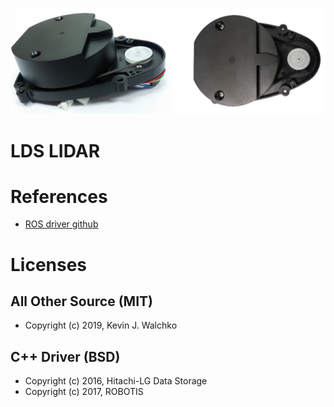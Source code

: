 ![](pics/lds.png)

# LDS LIDAR



# References

- [ROS driver github](https://github.com/ROBOTIS-GIT/hls_lfcd_lds_driver)

# Licenses

## All Other Source (MIT)

- Copyright (c) 2019, Kevin J. Walchko

## C++ Driver (BSD)

- Copyright (c) 2016, Hitachi-LG Data Storage
- Copyright (c) 2017, ROBOTIS
